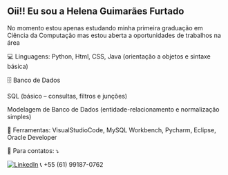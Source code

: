 ## Oii!! Eu sou a Helena Guimarães Furtado

<p align="left"> 
 No momento estou apenas estudando minha primeira graduação em Ciência da Computação mas estou aberta a oportunidades de trabalhos na área
</p>

<p align="left">
  💻  Linguagens: Python, Html, CSS, Java (orientação a objetos e sintaxe básica)
</p>

<p aling="legt">
  🗄️ Banco de Dados

   SQL (básico – consultas, filtros e junções)

   Modelagem de Banco de Dados (entidade-relacionamento e normalização simples)
</p>

<p align="left">
  💼 Ferramentas: VisualStudioCode, MySQL Workbench, Pycharm, Eclipse, Oracle Developer
</p>

<p align="left">
  📱 Para contatos: ⤵️
</p>

<p align="left">
  <a href="#" title="LinkedIn">
  <img src="https://img.shields.io/badge/-Linkedin-0e76a8?style=flat-square&logo=Linkedin&logoColor=white&link=www.linkedin.com/in/helena-furtado-21b543338" alt="LinkedIn"/></a>
 📞 +55 (61) 99187-0762
 <a href="helenafurtado25@gmail.com" tittle="Gmail">
</p>
